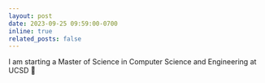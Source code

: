 ```yaml
---
layout: post
date: 2023-09-25 09:59:00-0700
inline: true
related_posts: false
---
```


I am starting a Master of Science in Computer Science and Engineering at UCSD 🔱